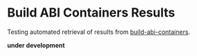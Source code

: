 # Build ABI Containers Results

Testing automated retrieval of results from [build-abi-containers](https://github.com/builsi/build-abi-containers).

**under development**
